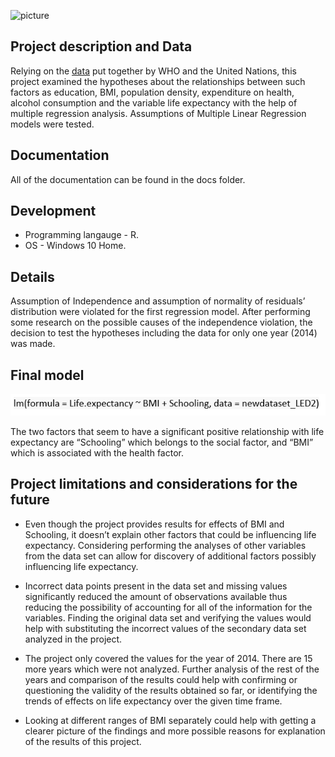 
![picture](https://github.com/natacasey/Life_Expectancy_Prediction_Project_with_R/blob/master/_assets/predictions.gif)

## Project description and Data

Relying on the [data](https://www.kaggle.com/kumarajarshi/life-expectancy-who) put together by WHO and the United Nations, this project examined the hypotheses about the relationships between such factors as education, BMI, population density, expenditure on health, alcohol consumption and the variable life expectancy with the help of multiple regression analysis. 
Assumptions of Multiple Linear Regression models were tested. 

## Documentation

All of the documentation can be found in the docs folder.

## Development

- Programming langauge - R. 
- OS - Windows 10 Home.

## Details 

Assumption of Independence and assumption of normality of residuals’ distribution were violated for the first regression model.
After performing some research on the possible causes of the independence violation, the decision to test the hypotheses including the data for only one year (2014) was made. 

## Final model

![final model](https://github.com/natacasey/Life_Expectancy_Prediction_Project_with_R/blob/master/_assets/final.PNG)

The two factors that seem to have a significant positive relationship with life expectancy are “Schooling” which belongs to the social factor, and “BMI” which is associated with the health factor. 

## Project limitations and considerations for the future

- Even though the project provides results for effects of BMI and Schooling, it doesn’t explain other factors that could be influencing life expectancy. 
Considering performing the analyses of other variables from the data set can allow for discovery of additional factors possibly influencing life expectancy. 

- Incorrect data points present in the data set and missing values significantly reduced the amount of observations available thus reducing the possibility of accounting for all of the information for the variables. Finding the original data set and verifying the values would help with substituting the incorrect values of the secondary data set analyzed in the project.

- The project only covered the values for the year of 2014. There are 15 more years which were not analyzed. Further analysis of the rest of the years and comparison of the results could help with confirming or questioning the validity of the results obtained so far, or identifying the trends of effects on life expectancy over the given time frame.

- Looking at different ranges of BMI separately could help with getting a clearer picture of the findings and more possible reasons for explanation of the results of this project.


















